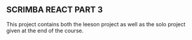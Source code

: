 ## SCRIMBA REACT PART 3

This project contains both the leeson project as well as the solo project given at the end of the course.